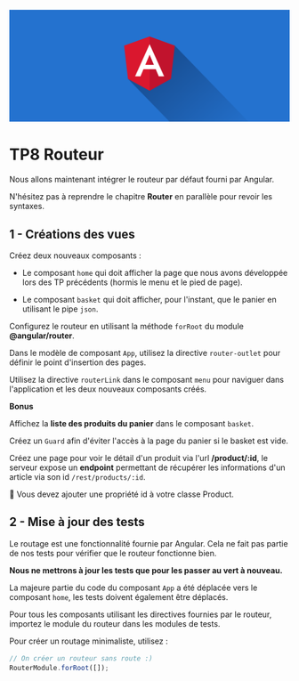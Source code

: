 ![Angular](./angular.png)

# TP8 Routeur

Nous allons maintenant intégrer le routeur par défaut fourni par Angular.

N'hésitez pas à reprendre le chapitre **Router** en parallèle pour revoir les syntaxes.

## 1 - Créations des vues

Créez deux nouveaux composants :

- Le composant `home` qui doit afficher la page que nous avons développée lors des TP précédents (hormis le menu et le pied de page).

- Le composant `basket` qui doit afficher, pour l'instant, que le panier en utilisant le pipe `json`.

Configurez le routeur en utilisant la méthode `forRoot` du module **@angular/router**.

Dans le modèle de composant `App`, utilisez la directive `router-outlet` pour définir le point d'insertion des pages.

Utilisez la directive `routerLink` dans le composant `menu` pour naviguer dans l'application et les deux nouveaux composants créés.

**Bonus**

Affichez la **liste des produits du panier** dans le composant `basket`.

Créez un `Guard` afin d'éviter l'accès à la page du panier si le basket est vide.

Créez une page pour voir le détail d'un produit via l'url **/product/:id**, le serveur expose un **endpoint** permettant de récupérer les informations d'un article via son id `/rest/products/:id`.

🚨 Vous devez ajouter une propriété id à votre classe Product.

## 2 - Mise à jour des tests

Le routage est une fonctionnalité fournie par Angular. Cela ne fait pas partie de nos tests pour vérifier que le routeur fonctionne bien.

**Nous ne mettrons à jour les tests que pour les passer au vert à nouveau.**

La majeure partie du code du composant `App` a été déplacée vers le composant `home`, les tests doivent également être déplacés.

Pour tous les composants utilisant les directives fournies par le routeur, importez le module du routeur dans les modules de tests.

Pour créer un routage minimaliste, utilisez :

```ts
// On créer un routeur sans route :)
RouterModule.forRoot([]);
```
